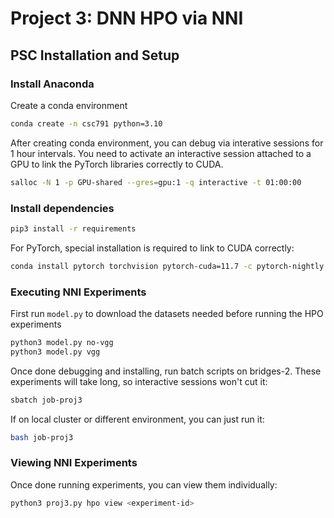 # Project 3: DNN HPO via NNI

## PSC Installation and Setup

### Install Anaconda

Create a conda environment
    
```sh
conda create -n csc791 python=3.10
```

After creating conda environment, you can debug via interative sessions for 1 hour intervals. You need to activate an interactive session attached to a GPU to link the PyTorch libraries correctly to CUDA.
```sh
salloc -N 1 -p GPU-shared --gres=gpu:1 -q interactive -t 01:00:00
```

### Install dependencies
```sh
pip3 install -r requirements
````
For PyTorch, special installation is required to link to CUDA correctly:
```sh
conda install pytorch torchvision pytorch-cuda=11.7 -c pytorch-nightly -c nvidia
```

### Executing NNI Experiments
First run `model.py` to download the datasets needed before running the HPO experiments
```sh
python3 model.py no-vgg
python3 model.py vgg
```

Once done debugging and installing, run batch scripts on bridges-2. These experiments will take long, so interactive sessions won't cut it:
```sh
sbatch job-proj3
```

If on local cluster or different environment, you can just run it:
```sh
bash job-proj3
```

### Viewing NNI Experiments
Once done running experiments, you can view them individually:
```sh
python3 proj3.py hpo view <experiment-id>
```